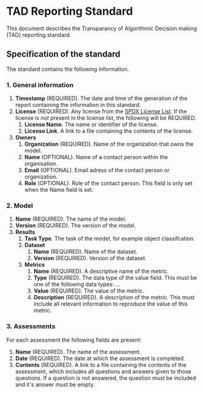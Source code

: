 # TAD Reporting Standard
This document describes the Transparancy of Algorithmic Decision making (TAD) reporting standard.

## Specification of the standard
The standard contains the following information.

### 1. General information
1. **Timestamp** (REQUIRED). The date and time of the generation of the report containing the
information in this standard.
2. **License** (REQUIRED). Any license from the [SPDX License List](https://spdx.org/licenses/). If
the license is *not* present in the license list, the following will be REQUIRED.
    1. **License Name**. The name or identifier of the license.
    2. **License Link**. A link to a file containing the contents of the license.
3. **Owners**
    1. **Organization** (REQUIRED). Name of the organization that owns the model.
    2. **Name** (OPTIONAL). Name of a contact person within the organisation.
    3. **Email** (OPTIONAL). Email adress of the contact person or organization.
    4. **Role** (OPTIONAL). Role of the contact person. This field is only set when the Name field
    is set.

### 2. Model
1. **Name** (REQUIRED). The name of the model.
2. **Version** (REQUIRED). The version of the model.
3. **Results**
    1. **Task Type**. The task of the model, for example object classifcation.
    2. **Dataset**
        1. **Name** (REQUIRED). Name of the dataset.
        2. **Version** (REQUIRED). Version of the dataset.
    3. **Metrics**
        1. **Name** (REQUIRED). A descriptive name of the metric.
        2. **Type** (REQUIRED). The data type of the value field. This must be one of the following
        data types: ...
        3. **Value** (REQUIRED). The value of the metric.
        4. **Description** (REQUIRED). A description of the metric. This must include all relevant
        information to reproduce the value of this metric.


### 3. Assessments
For each assessment the following fields are present:
1. **Name** (REQUIRED). The name of the assessment.
2. **Date** (REQUIRED). The date at which the assessment is completed.
3. **Contents** (REQUIRED). A link to a file containing the contents of the assessment, which
includes all questions and answers given to those questions. If a question is not answered, the
question must be included and it's answer must be empty.
